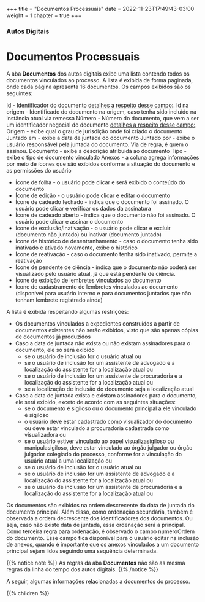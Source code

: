 +++
title = "Documentos Processuais"
date = 2022-11-23T17:49:43-03:00
weight = 1
chapter = true
+++

### Autos Digitais

# Documentos Processuais

A aba **Documentos** dos autos digitais exibe uma lista contendo todos os documentos vinculados ao processo. A lista é exibida de forma paginada, onde cada página apresenta 16 documentos. Os campos exibidos são os seguintes:

<!-- realizarDownload: {valueType: realizarDownload, headerType: checkSelecionarDocumentos, properties: {columnRendered: #{processoTrfHome.exibeColunaDeDownloadDeDocumentos()}}}</value>-->
Id - Identificador do documento [detalhes a respeito desse campo:](/autos/documentos/identificadores).
Id na origem - Identificado do documento na origem, caso tenha sido incluído na instância atual via remessa
Número - Número do documento, que vem a ser um identificador negocial do documento [detalhes a respeito desse campo:](/autos/documentos/identificadores).
Origem - exibe qual o grau de jurisdição onde foi criado o documento
Juntado em - exibe a data de juntada do documento
Juntado por - exibe o usuário responsável pela juntada do documento. Via de regra, é quem o assinou. 
Documento - exibe a descrição atribuída ao documento
Tipo - exibe o tipo de documento vinculado
Anexos - a coluna agrega informações por meio de ícones que são exibidos conforme a situação do documento e as permissões do usuário
- Ícone de folha - o usuário pode clicar e será exibido o conteúdo do documento
- Ícone de edição - o usuário pode clicar e editar o documento
- Ícone de cadeado fechado - indica que o documento foi assinado. O usuário pode clicar e verificar os dados da assinatura
- Ícone de cadeado aberto - indica que o documento não foi assinado. O usuário pode clicar e assinar o documento
- Ícone de exclusão/inativação - o usuário pode clicar e excluir (documento não juntado) ou inativar (documento juntado)
- Ícone de histórico de desentranhamento - caso o documento tenha sido inativado e ativado novamente, exibe o histórico
- Ícone de reativação - caso o documento tenha sido inativado, permite a reativação
- Ícone de pendente de ciência - indica que o documento não poderá ser visualizado pelo usuário atual, já que está pendente de ciência.
- Ícone de exibição de lembretes vinculados ao documento
- Ícone de cadastramento de lembretes vinculados ao documento (disponível para usuário interno e para documentos juntados que não tenham lembrete registrado ainda)
<!-- Certidão -  columnRendered: #{processoTrfHome.exibirColunaCertidao()}-->

A lista é exibida respeitando algumas restrições:
- Os documentos vinculados a expedientes construídos a partir de documentos existentes não serão exibidos, visto que são apenas cópias de documentos já produzidos
- Caso a data de juntada não exista ou não existam assinadores para o documento, ele só será exibido 
  - se o usuário de inclusão for o usuário atual ou
  - se o usuário de inclusão for um assistente de advogado e a localização do assistente for a localização atual ou
  - se o usuário de inclusão for um assistente de procuradoria e a localização do assistente for a localização atual ou
  - se a localização de inclusão do documento seja a localização atual
- Caso a data de juntada exista e existam assinadores para o documento, ele será exibido, exceto de acordo com as seguintes situações:
  - se o documento é sigiloso ou o documento principal a ele vinculado é sigiloso
   - o usuário deve estar cadastrado como visualizador do documento ou deve estar vinculado à procuradoria cadastrada como visualizadora ou
   - se o usuário estiver vinculado ao papel visualizasigiloso ou manipulasigiloso, deve estar vinculado ao órgão julgador ou órgão julgador colegiado do processo, conforme for a vinculação do usuário atual a uma localização ou
   - se o usuário de inclusão for o usuário atual ou
   - se o usuário de inclusão for um assistente de advogado e a localização do assistente for a localização atual ou
   - se o usuário de inclusão for um assistente de procuradoria e a localização do assistente for a localização atual ou 

Os documentos são exibidos na ordem descrecente da data de juntada do documento principal. Além disso, como ordenação secundária, também é observada a ordem decrescente dos identificadores dos documentos. Ou seja, caso não existe data de juntada, essa ordenação será a principal. Como terceira regra para ordenação, é observado o campo numeroOrdem do documento. Esse campo fica disponível para o usuário editar na inclusão de anexos, quando é importante que os anexos vinculados a um documento principal sejam lidos seguindo uma sequência determinada.


{{% notice note %}}
As regras da aba **Documentos** não são as mesma regras da linha do tempo dos autos digitais.
{{% /notice %}}

A seguir, algumas informações relacionadas a documentos do processo.

{{% children  %}}
